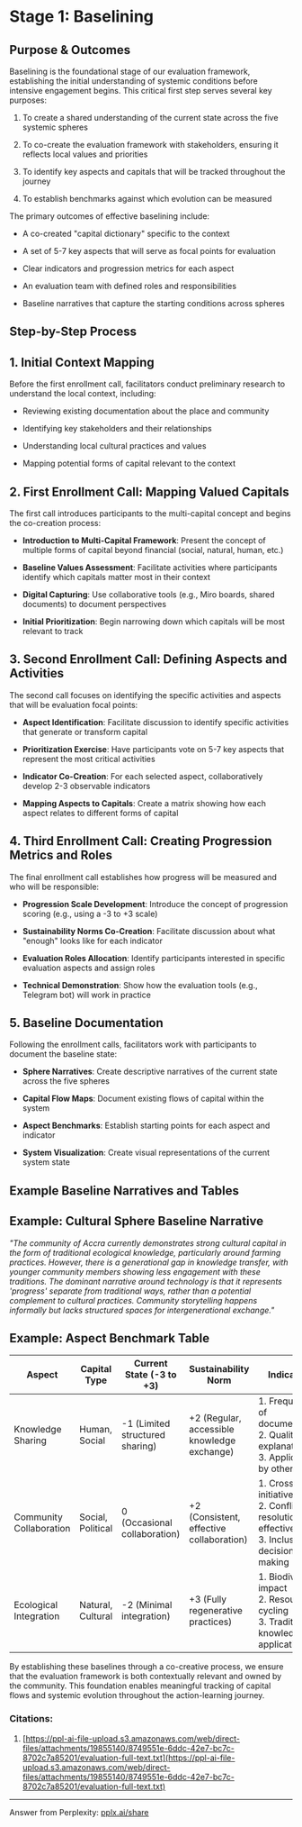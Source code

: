 # Stage 1: Baselining

## Purpose & Outcomes

Baselining is the foundational stage of our evaluation framework, establishing the initial understanding of systemic conditions before intensive engagement begins. This critical first step serves several key purposes:

1. To create a shared understanding of the current state across the five systemic spheres
    
2. To co-create the evaluation framework with stakeholders, ensuring it reflects local values and priorities
    
3. To identify key aspects and capitals that will be tracked throughout the journey
    
4. To establish benchmarks against which evolution can be measured
    

The primary outcomes of effective baselining include:

- A co-created "capital dictionary" specific to the context
    
- A set of 5-7 key aspects that will serve as focal points for evaluation
    
- Clear indicators and progression metrics for each aspect
    
- An evaluation team with defined roles and responsibilities
    
- Baseline narratives that capture the starting conditions across spheres
    

## Step-by-Step Process

## 1. Initial Context Mapping

Before the first enrollment call, facilitators conduct preliminary research to understand the local context, including:

- Reviewing existing documentation about the place and community
    
- Identifying key stakeholders and their relationships
    
- Understanding local cultural practices and values
    
- Mapping potential forms of capital relevant to the context
    

## 2. First Enrollment Call: Mapping Valued Capitals

The first call introduces participants to the multi-capital concept and begins the co-creation process:

- **Introduction to Multi-Capital Framework**: Present the concept of multiple forms of capital beyond financial (social, natural, human, etc.)
    
- **Baseline Values Assessment**: Facilitate activities where participants identify which capitals matter most in their context
    
- **Digital Capturing**: Use collaborative tools (e.g., Miro boards, shared documents) to document perspectives
    
- **Initial Prioritization**: Begin narrowing down which capitals will be most relevant to track
    

## 3. Second Enrollment Call: Defining Aspects and Activities

The second call focuses on identifying the specific activities and aspects that will be evaluation focal points:

- **Aspect Identification**: Facilitate discussion to identify specific activities that generate or transform capital
    
- **Prioritization Exercise**: Have participants vote on 5-7 key aspects that represent the most critical activities
    
- **Indicator Co-Creation**: For each selected aspect, collaboratively develop 2-3 observable indicators
    
- **Mapping Aspects to Capitals**: Create a matrix showing how each aspect relates to different forms of capital
    

## 4. Third Enrollment Call: Creating Progression Metrics and Roles

The final enrollment call establishes how progress will be measured and who will be responsible:

- **Progression Scale Development**: Introduce the concept of progression scoring (e.g., using a -3 to +3 scale)
    
- **Sustainability Norms Co-Creation**: Facilitate discussion about what "enough" looks like for each indicator
    
- **Evaluation Roles Allocation**: Identify participants interested in specific evaluation aspects and assign roles
    
- **Technical Demonstration**: Show how the evaluation tools (e.g., Telegram bot) will work in practice
    

## 5. Baseline Documentation

Following the enrollment calls, facilitators work with participants to document the baseline state:

- **Sphere Narratives**: Create descriptive narratives of the current state across the five spheres
    
- **Capital Flow Maps**: Document existing flows of capital within the system
    
- **Aspect Benchmarks**: Establish starting points for each aspect and indicator
    
- **System Visualization**: Create visual representations of the current system state
    

## Example Baseline Narratives and Tables

## Example: Cultural Sphere Baseline Narrative

_"The community of Accra currently demonstrates strong cultural capital in the form of traditional ecological knowledge, particularly around farming practices. However, there is a generational gap in knowledge transfer, with younger community members showing less engagement with these traditions. The dominant narrative around technology is that it represents 'progress' separate from traditional ways, rather than a potential complement to cultural practices. Community storytelling happens informally but lacks structured spaces for intergenerational exchange."_

## Example: Aspect Benchmark Table

|Aspect|Capital Type|Current State (-3 to +3)|Sustainability Norm|Indicators|
|---|---|---|---|---|
|Knowledge Sharing|Human, Social|-1 (Limited structured sharing)|+2 (Regular, accessible knowledge exchange)|1. Frequency of documentation  <br>2. Quality of explanations  <br>3. Application by others|
|Community Collaboration|Social, Political|0 (Occasional collaboration)|+2 (Consistent, effective collaboration)|1. Cross-team initiatives  <br>2. Conflict resolution effectiveness  <br>3. Inclusive decision-making|
|Ecological Integration|Natural, Cultural|-2 (Minimal integration)|+3 (Fully regenerative practices)|1. Biodiversity impact  <br>2. Resource cycling  <br>3. Traditional knowledge application|

By establishing these baselines through a co-creative process, we ensure that the evaluation framework is both contextually relevant and owned by the community. This foundation enables meaningful tracking of capital flows and systemic evolution throughout the action-learning journey.

### Citations:

1. [https://ppl-ai-file-upload.s3.amazonaws.com/web/direct-files/attachments/19855140/8749551e-6ddc-42e7-bc7c-8702c7a85201/evaluation-full-text.txt](https://ppl-ai-file-upload.s3.amazonaws.com/web/direct-files/attachments/19855140/8749551e-6ddc-42e7-bc7c-8702c7a85201/evaluation-full-text.txt)

---

Answer from Perplexity: [pplx.ai/share](https://www.perplexity.ai/search/pplx.ai/share)